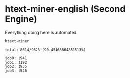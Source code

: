 # htext-miner-english (Second Engine)

Everything doing here is automated.

```
htext-miner

total: 8614/9523 (90.45468864853513%)

job0: 1941
job1: 2192
job2: 2935
job3: 1546
```
